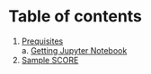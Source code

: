 # Table of contents

1. [Prequisites](README.md)   
  a. [Getting Jupyter Notebook](docs/Getting-juypter-notebook.md) 
2. [Sample SCORE](docs/Sample-SCORE.md)
   


